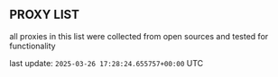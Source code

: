 ## PROXY LIST

all proxies in this list were collected from open sources and tested for functionality

last update: `2025-03-26 17:28:24.655757+00:00` UTC